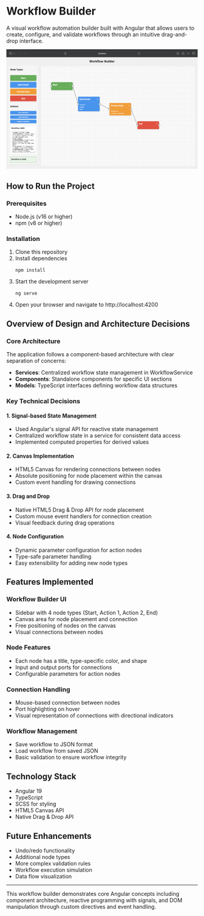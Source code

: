 # Workflow Builder

A visual workflow automation builder built with Angular that allows users to create, configure, and validate workflows through an intuitive drag-and-drop interface.

![Workflow Builder Screenshot](assets/workflow-img.png)

## How to Run the Project

### Prerequisites
- Node.js (v16 or higher)
- npm (v8 or higher)

### Installation
1. Clone this repository
2. Install dependencies
   ```
   npm install
   ```
3. Start the development server
   ```
   ng serve
   ```
4. Open your browser and navigate to http://localhost:4200

## Overview of Design and Architecture Decisions

### Core Architecture
The application follows a component-based architecture with clear separation of concerns:
- **Services**: Centralized workflow state management in WorkflowService
- **Components**: Standalone components for specific UI sections
- **Models**: TypeScript interfaces defining workflow data structures

### Key Technical Decisions

#### 1. Signal-based State Management
- Used Angular's signal API for reactive state management
- Centralized workflow state in a service for consistent data access
- Implemented computed properties for derived values

#### 2. Canvas Implementation
- HTML5 Canvas for rendering connections between nodes
- Absolute positioning for node placement within the canvas
- Custom event handling for drawing connections

#### 3. Drag and Drop
- Native HTML5 Drag & Drop API for node placement
- Custom mouse event handlers for connection creation
- Visual feedback during drag operations

#### 4. Node Configuration
- Dynamic parameter configuration for action nodes
- Type-safe parameter handling
- Easy extensibility for adding new node types

## Features Implemented

### Workflow Builder UI
- Sidebar with 4 node types (Start, Action 1, Action 2, End)
- Canvas area for node placement and connection
- Free positioning of nodes on the canvas
- Visual connections between nodes

### Node Features
- Each node has a title, type-specific color, and shape
- Input and output ports for connections
- Configurable parameters for action nodes

### Connection Handling
- Mouse-based connection between nodes
- Port highlighting on hover
- Visual representation of connections with directional indicators

### Workflow Management
- Save workflow to JSON format
- Load workflow from saved JSON
- Basic validation to ensure workflow integrity

## Technology Stack
- Angular 19
- TypeScript
- SCSS for styling
- HTML5 Canvas API
- Native Drag & Drop API

## Future Enhancements
- Undo/redo functionality
- Additional node types
- More complex validation rules
- Workflow execution simulation
- Data flow visualization

---

This workflow builder demonstrates core Angular concepts including component architecture, reactive programming with signals, and DOM manipulation through custom directives and event handling.